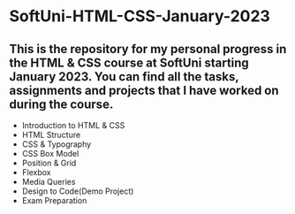 # SoftUni-HTML-CSS-January-2023
## This is the repository for my personal progress in the HTML &amp; CSS course at SoftUni starting January 2023. You can find all the tasks, assignments and projects that I have worked on during the course.

- Introduction to HTML & CSS
- HTML Structure
- CSS & Typography
- CSS Box Model
- Position & Grid
- Flexbox
- Media Queries
- Design to Code(Demo Project)
- Exam Preparation
